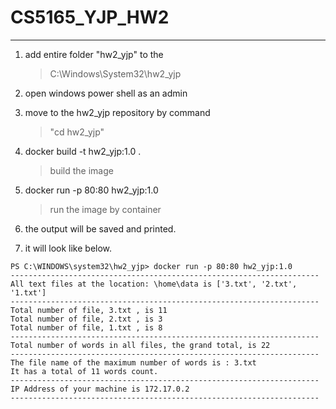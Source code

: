# CS5165_YJP_HW2
---------------------------------------
1. add entire folder "hw2_yjp" to the 
   > C:\Windows\System32\hw2_yjp

2. open windows power shell as an admin

3. move to the hw2_yjp repository by command
   > "cd hw2_yjp"

4. docker build -t hw2_yjp:1.0 .
   > build the image

5. docker run -p 80:80 hw2_yjp:1.0
   > run the image by container

6. the output will be saved and printed.

7. it will look like below.
```
PS C:\WINDOWS\system32\hw2_yjp> docker run -p 80:80 hw2_yjp:1.0
---------------------------------------------------------------------
All text files at the location: \home\data is ['3.txt', '2.txt', '1.txt']
---------------------------------------------------------------------
Total number of file, 3.txt , is 11
Total number of file, 2.txt , is 3
Total number of file, 1.txt , is 8
---------------------------------------------------------------------
Total number of words in all files, the grand total, is 22
---------------------------------------------------------------------
The file name of the maximum number of words is : 3.txt
It has a total of 11 words count.
---------------------------------------------------------------------
IP Address of your machine is 172.17.0.2
---------------------------------------------------------------------
```
